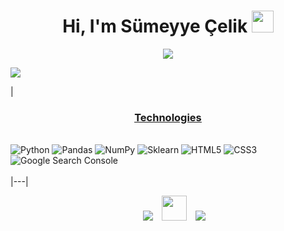 <h1 align="center"> Hi, I'm Sümeyye Çelik <img src="https://media.giphy.com/media/hvRJCLFzcasrR4ia7z/giphy.gif" width="35"></h1>
<p align="center">
  <a href="https://github.com/fairyland0926"><img src="https://readme-typing-svg.herokuapp.com/?lines=Welcome+to+My+World;I+am+interested+in;Machine+Learning+and;Data+Science&font=Pacifico&center=true&width=650&height=120&color=58a6ff&vCenter=true&size=45%22"></a>
</p>

<!--
<p align="center">
  <img src="https://gpvc.arturio.dev/Sumeyye-Celik" alt="𝚙𝚛𝚘𝚏𝚒𝚕𝚎 𝚟𝚒𝚎𝚠𝚜"> •  
   <!-- <img alt = "profile views" src="https://komarev.com/ghpvc/?username=JayantGoel001&style=flat&color=brightgreen"> •    -->
<!--    <img src="https://img.shields.io/github/stars/Sumeyye-Celik?label=Stars" alt="𝚃𝚘𝚝𝚊𝚕 𝚂𝚝𝚊𝚛𝚜">
</p>
<p align="center"

 -->
 
 ![](https://github.com/halfrost/halfrost/blob/master/icons/header_.png)
 
 | <h3 align='center' style='text-decoration: underline'> <u> Technologies </u> </h3> <br> 
 <img alt="Python" src="https://img.shields.io/badge/python%20-%2314354C.svg?&style=for-the-badge&logo=python&logoColor=white"/>
 <img alt="Pandas" src="https://img.shields.io/badge/pandas%20-%23150458.svg?&style=for-the-badge&logo=pandas&logoColor=white" />
 <img alt="NumPy" src="https://img.shields.io/badge/numpy%20-%23013243.svg?&style=for-the-badge&logo=numpy&logoColor=white" />
 <img alt="Sklearn" src="https://img.shields.io/badge/scitlearn%20-%23013243.svg?&style=for-the-badge&logo=scitlearn&logoColor=white" />
 <img alt="HTML5" src="https://img.shields.io/badge/html5%20-%23E34F26.svg?&style=for-the-badge&logo=html5&logoColor=white"/>
 <img alt="CSS3" src="https://img.shields.io/badge/css3%20-%231572B6.svg?&style=for-the-badge&logo=css3&logoColor=white"/>
 <img alt="Google Search Console" src="https://img.shields.io/badge/googlesearchconsole%20-%23458CF5?style=for-the-badge&logo=Google-Search-Console&logoColor=white"/><br><br>
|---|
 
 <p align="center">

 <div align="center"  class="icons-social" style="margin-left: 10px;">
        <a style="margin-left: 10px;"  target="_blank" href="https://www.linkedin.com/in/sumeyyecelik/">
			<img src="https://img.icons8.com/doodle/40/000000/linkedin--v2.png" ></a>
        <a style="margin-left: 10px;" target="_blank" href="https://github.com/Sumeyye-Celik">
		<img src="https://cdn.iconscout.com/icon/free/png-256/web-earth-online-market-planet-search-secure-1-9563.png" width="40" height="40"></a>
        <a style="margin-left: 10px;" target="_blank" href="https://www.instagram.com/ssumeyyecelk/">
			<img src="https://img.icons8.com/doodle/40/000000/instagram-new--v2.png"></a>
		      </div>

</p>
 
 
 
